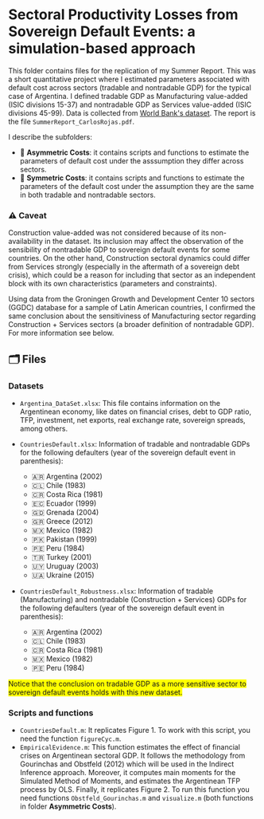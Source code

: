 # Sectoral Productivity Losses from Sovereign Default Events: a simulation-based approach

This folder contains files for the replication of my Summer Report. This was a short quantitative project where I estimated parameters associated with default cost across sectors (tradable and nontradable GDP) for the typical case of Argentina. I defined tradable GDP as Manufacturing value-added (ISIC divisions 15-37) and nontradable GDP as Services value-added (ISIC divisions 45-99). Data is collected from [World Bank's dataset](https://data.worldbank.org). The report is the file `SummerReport_CarlosRojas.pdf`.

I describe the subfolders:

- 📁 **Asymmetric Costs**: it contains scripts and functions to estimate the parameters of default cost under the asssumption they differ across sectors. 
- 📁 **Symmetric Costs**: it contains scripts and functions to estimate the parameters of the default cost under the assumption they are the same in both tradable and nontradable sectors. 

### ⚠️ Caveat
Construction value-added was not considered because of its non-availability in the dataset. Its inclusion may affect the observation of the sensibility of nontradable GDP to sovereign default events for some countries. On the other hand, Construction sectoral dynamics could differ from Services strongly (especially in the aftermath of a sovereign debt crisis), which could be a reason for including that sector as an independent block with its own characteristics (parameters and constraints).

Using data from the Groningen Growth and Development Center 10 sectors (GGDC) database for a sample of Latin American countries, I confirmed the same conclusion about the sensitiviness of Manufacturing sector regarding Construction + Services sectors (a broader definition of nontradable GDP). For more information see below.  

## 🗂 Files

### Datasets
- `Argentina_DataSet.xlsx`: This file contains information on the Argentinean economy, like dates on financial crises, debt to GDP ratio, TFP, investment, net exports, real exchange rate, sovereign spreads, among others. 
- `CountriesDefault.xlsx`: Information of tradable and nontradable GDPs for the following defaulters (year of the sovereign default event in parenthesis): 
    -  🇦🇷 Argentina (2002)		
    -  🇨🇱 Chile (1983)		
    -  🇨🇷 Costa Rica (1981)		
    -  🇪🇨 Ecuador (1999)		
    -  🇬🇩 Grenada (2004)		
    -  🇬🇷 Greece (2012)		
    -  🇲🇽 Mexico (1982)		
    -  🇵🇰 Pakistan (1999)		
    -  🇵🇪 Peru (1984)		
    -  🇹🇷 Turkey (2001)		
    -  🇺🇾 Uruguay (2003)		
    -  🇺🇦 Ukraine (2015)
    
- `CountriesDefault_Robustness.xlsx`: Information of tradable (Manufacturing) and nontradable (Construction + Services) GDPs for the following defaulters (year of the sovereign default event in parenthesis):      
    -  🇦🇷 Argentina (2002)		
    -  🇨🇱 Chile (1983)		
    -  🇨🇷 Costa Rica (1981)			
    -  🇲🇽 Mexico (1982)			
    -  🇵🇪 Peru (1984)		

<span style="background-color: #FFFF00">Notice that the conclusion on tradable GDP as a more sensitive sector to sovereign default events holds with this new dataset.</span>      
    
### Scripts and functions
- `CountriesDefault.m`: It replicates Figure 1. To work with this script, you need the function `figureCyc.m`.
- `EmpiricalEvidence.m`: This function estimates the effect of financial crises on Argentinean sectoral GDP. It follows the methodology from Gourinchas and Obstfeld (2012) which will be used in the Indirect Inference approach. Moreover, it computes main moments for the Simulated Method of Moments, and estimates the Argentinean TFP process by OLS. Finally, it replicates Figure 2. To run this function you need functions `Obstfeld_Gourinchas.m` and `visualize.m` (both functions in folder **Asymmetric Costs**).
